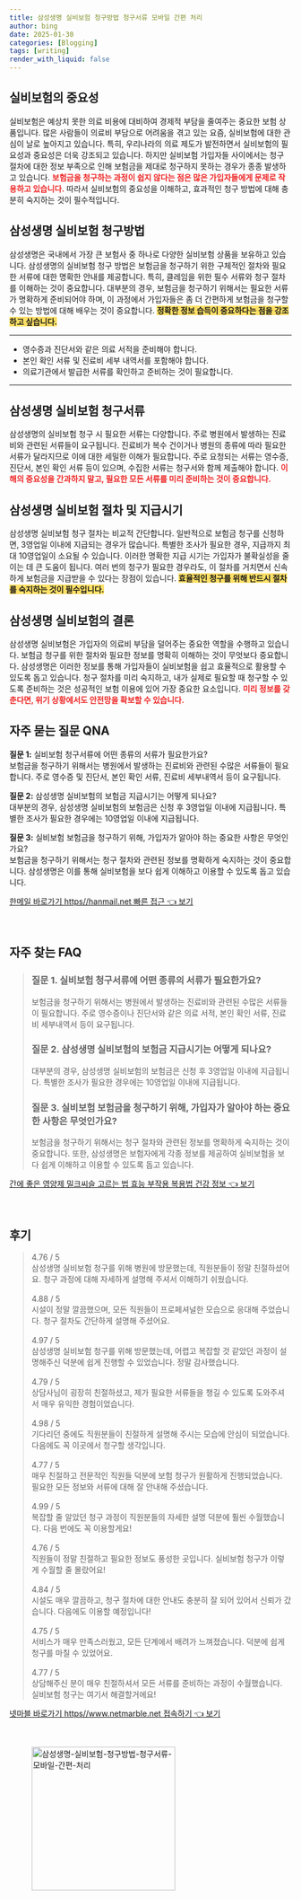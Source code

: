 ```yaml
---
title: 삼성생명 실비보험 청구방법 청구서류 모바일 간편 처리
author: bing
date: 2025-01-30
categories: [Blogging]
tags: [writing]
render_with_liquid: false
---
```



<h2 id='실비보험의 중요성'>실비보험의 중요성</h2>

<p>실비보험은 예상치 못한 의료 비용에 대비하여 경제적 부담을 줄여주는 중요한 보험 상품입니다. 많은 사람들이 의료비 부담으로 어려움을 겪고 있는 요즘, 실비보험에 대한 관심이 날로 높아지고 있습니다. 특히, 우리나라의 의료 제도가 발전하면서 실비보험의 필요성과 중요성은 더욱 강조되고 있습니다. 하지만 실비보험 가입자들 사이에서는 청구 절차에 대한 정보 부족으로 인해 보험금을 제대로 청구하지 못하는 경우가 종종 발생하고 있습니다. <b><span style="color: #ee2323;">보험금을 청구하는 과정이 쉽지 않다는 점은 많은 가입자들에게 문제로 작용하고 있습니다.</span></b> 따라서 실비보험의 중요성을 이해하고, 효과적인 청구 방법에 대해 충분히 숙지하는 것이 필수적입니다.</p>

<h2 id='삼성생명 실비보험 청구방법'>삼성생명 실비보험 청구방법</h2>

<p>삼성생명은 국내에서 가장 큰 보험사 중 하나로 다양한 실비보험 상품을 보유하고 있습니다. 삼성생명의 실비보험 청구 방법은 보험금을 청구하기 위한 구체적인 절차와 필요한 서류에 대한 명확한 안내를 제공합니다. 특히, 클레임을 위한 필수 서류와 청구 절차를 이해하는 것이 중요합니다. 대부분의 경우, 보험금을 청구하기 위해서는 필요한 서류가 명확하게 준비되어야 하며, 이 과정에서 가입자들은 좀 더 간편하게 보험금을 청구할 수 있는 방법에 대해 배우는 것이 중요합니다. <b><span style="background-color: #ffe066;">정확한 정보 습득이 중요하다는 점을 강조하고 싶습니다.</span></b></p>

<hr />

<ul>
    <li>영수증과 진단서와 같은 의료 서적을 준비해야 합니다.</li>
    <li>본인 확인 서류 및 진료비 세부 내역서를 포함해야 합니다.</li>
    <li>의료기관에서 발급한 서류를 확인하고 준비하는 것이 필요합니다.</li>
</ul>

<hr />

<h2 id='삼성생명 실비보험 청구서류'>삼성생명 실비보험 청구서류</h2>

<p>삼성생명의 실비보험 청구 시 필요한 서류는 다양합니다. 주로 병원에서 발생하는 진료비와 관련된 서류들이 요구됩니다. 진료비가 복수 건이거나 병원의 종류에 따라 필요한 서류가 달라지므로 이에 대한 세밀한 이해가 필요합니다. 주로 요청되는 서류는 영수증, 진단서, 본인 확인 서류 등이 있으며, 수집한 서류는 청구서와 함께 제출해야 합니다. <b><span style="color: #ee2323;">이해의 중요성을 간과하지 말고, 필요한 모든 서류를 미리 준비하는 것이 중요합니다.</span></b></p>

<h2 id='삼성생명 실비보험 절차 및 지급시기'>삼성생명 실비보험 절차 및 지급시기</h2>

<p>삼성생명 실비보험 청구 절차는 비교적 간단합니다. 일반적으로 보험금 청구를 신청하면, 3영업일 이내에 지급되는 경우가 많습니다. 특별한 조사가 필요한 경우, 지급까지 최대 10영업일이 소요될 수 있습니다. 이러한 명확한 지급 시기는 가입자가 불확실성을 줄이는 데 큰 도움이 됩니다. 여러 번의 청구가 필요한 경우라도, 이 절차를 거치면서 신속하게 보험금을 지급받을 수 있다는 장점이 있습니다. <b><span style="background-color: #ffe066;">효율적인 청구를 위해 반드시 절차를 숙지하는 것이 필수입니다.</span></b></p>

<h2 id='삼성생명 실비보험의 결론'>삼성생명 실비보험의 결론</h2>

<p>삼성생명 실비보험은 가입자의 의료비 부담을 덜어주는 중요한 역할을 수행하고 있습니다. 보험금 청구를 위한 절차와 필요한 정보를 명확히 이해하는 것이 무엇보다 중요합니다. 삼성생명은 이러한 정보를 통해 가입자들이 실비보험을 쉽고 효율적으로 활용할 수 있도록 돕고 있습니다. 청구 절차를 미리 숙지하고, 내가 실제로 필요할 때 청구할 수 있도록 준비하는 것은 성공적인 보험 이용에 있어 가장 중요한 요소입니다. <b><span style="color: #ee2323;">미리 정보를 갖춘다면, 위기 상황에서도 안전망을 확보할 수 있습니다.</span></b></p>

<h2 id='자주 묻는 질문 QNA'>자주 묻는 질문 QNA</h2>

<p><b>질문 1:</b> 실비보험 청구서류에 어떤 종류의 서류가 필요한가요? <br>보험금을 청구하기 위해서는 병원에서 발생하는 진료비와 관련된 수많은 서류들이 필요합니다. 주로 영수증 및 진단서, 본인 확인 서류, 진료비 세부내역서 등이 요구됩니다.</p>

<p><b>질문 2:</b> 삼성생명 실비보험의 보험금 지급시기는 어떻게 되나요?<br>대부분의 경우, 삼성생명 실비보험의 보험금은 신청 후 3영업일 이내에 지급됩니다. 특별한 조사가 필요한 경우에는 10영업일 이내에 지급됩니다.</p>

<p><b>질문 3:</b> 실비보험 보험금을 청구하기 위해, 가입자가 알아야 하는 중요한 사항은 무엇인가요? <br>보험금을 청구하기 위해서는 청구 절차와 관련된 정보를 명확하게 숙지하는 것이 중요합니다. 삼성생명은 이를 통해 실비보험을 보다 쉽게 이해하고 이용할 수 있도록 돕고 있습니다.</p>


<p><a class="click-button" title="한메일 바로가기 https//hanmail.net 빠른 접근" href="https://blackassets.github.io/posts/%ED%95%9C%EB%A9%94%EC%9D%BC-%EB%B0%94%EB%A1%9C%EA%B0%80%EA%B8%B0-httpshanmail.net-%EB%B9%A0%EB%A5%B8-%EC%A0%91%EA%B7%BC/" rel="dofollow">한메일 바로가기 https//hanmail.net 빠른 접근 👈 보기</a></p><br>
<h2 id='자주_찾는_FAQ'>자주 찾는 FAQ</h2>
<div itemscope="" itemtype="https://schema.org/FAQPage"> 
<blockquote> 
<div itemscope="" itemprop="mainEntity" itemtype="https://schema.org/Question"> 
<h3 itemprop="name">질문 1. 실비보험 청구서류에 어떤 종류의 서류가 필요한가요?</h3> 
<div itemscope="" itemprop="acceptedAnswer" itemtype="https://schema.org/Answer"> 
<span itemprop="text"> 
<p>보험금을 청구하기 위해서는 병원에서 발생하는 진료비와 관련된 수많은 서류들이 필요합니다. 주로 영수증이나 진단서와 같은 의료 서적, 본인 확인 서류, 진료비 세부내역서 등이 요구됩니다.</p> 
</span> 
</div> 
</div> 

<div itemscope="" itemprop="mainEntity" itemtype="https://schema.org/Question"> 
<h3 itemprop="name">질문 2. 삼성생명 실비보험의 보험금 지급시기는 어떻게 되나요?</h3> 
<div itemscope="" itemprop="acceptedAnswer" itemtype="https://schema.org/Answer"> 
<span itemprop="text"> 
<p>대부분의 경우, 삼성생명 실비보험의 보험금은 신청 후 3영업일 이내에 지급됩니다. 특별한 조사가 필요한 경우에는 10영업일 이내에 지급됩니다.</p> 
</span> 
</div> 
</div> 

<div itemscope="" itemprop="mainEntity" itemtype="https://schema.org/Question"> 
<h3 itemprop="name">질문 3. 실비보험 보험금을 청구하기 위해, 가입자가 알아야 하는 중요한 사항은 무엇인가요?</h3> 
<div itemscope="" itemprop="acceptedAnswer" itemtype="https://schema.org/Answer"> 
<span itemprop="text"> 
<p>보험금을 청구하기 위해서는 청구 절차와 관련된 정보를 명확하게 숙지하는 것이 중요합니다. 또한, 삼성생명은 보험자에게 각종 정보를 제공하여 실비보험을 보다 쉽게 이해하고 이용할 수 있도록 돕고 있습니다.</p> 
</span> 
</div> 
</div> 
</blockquote> 
</div>
<p><a class="click-button" title="간에 좋은 영양제 밀크씨슬 고르는 법 효능 부작용 복용법 건강 정보" href="https://blackassets.github.io/posts/%EA%B0%84%EC%97%90-%EC%A2%8B%EC%9D%80-%EC%98%81%EC%96%91%EC%A0%9C-%EB%B0%80%ED%81%AC%EC%94%A8%EC%8A%AC-%EA%B3%A0%EB%A5%B4%EB%8A%94-%EB%B2%95-%ED%9A%A8%EB%8A%A5-%EB%B6%80%EC%9E%91%EC%9A%A9-%EB%B3%B5%EC%9A%A9%EB%B2%95-%EA%B1%B4%EA%B0%95-%EC%A0%95%EB%B3%B4/" rel="dofollow">간에 좋은 영양제 밀크씨슬 고르는 법 효능 부작용 복용법 건강 정보 👈 보기</a></p><br>
<h2 id='후기'>후기</h2>
<div itemscope itemtype="https://schema.org/Product">
  <blockquote>
  <div itemprop="review" itemscope itemtype="https://schema.org/Review">
      <div itemprop="reviewRating" itemscope itemtype="https://schema.org/Rating"> <span itemprop="ratingValue">4.76</span> / <span itemprop="bestRating">5</span> </div>
      <span itemprop="reviewBody">삼성생명 실비보험 청구를 위해 병원에 방문했는데, 직원분들이 정말 친절하셨어요. 청구 과정에 대해 자세하게 설명해 주셔서 이해하기 쉬웠습니다.</span>
  </div>
  <br>
  <div itemprop="review" itemscope itemtype="https://schema.org/Review">
      <div itemprop="reviewRating" itemscope itemtype="https://schema.org/Rating"> <span itemprop="ratingValue">4.88</span> / <span itemprop="bestRating">5</span> </div>
      <span itemprop="reviewBody">시설이 정말 깔끔했으며, 모든 직원들이 프로페셔널한 모습으로 응대해 주었습니다. 청구 절차도 간단하게 설명해 주셨어요.</span>
  </div>
  <br>
  <div itemprop="review" itemscope itemtype="https://schema.org/Review">
      <div itemprop="reviewRating" itemscope itemtype="https://schema.org/Rating"> <span itemprop="ratingValue">4.97</span> / <span itemprop="bestRating">5</span> </div>
      <span itemprop="reviewBody">삼성생명 실비보험 청구를 위해 방문했는데, 어렵고 복잡할 것 같았던 과정이 설명해주신 덕분에 쉽게 진행할 수 있었습니다. 정말 감사했습니다.</span>
  </div>
  <br>
  <div itemprop="review" itemscope itemtype="https://schema.org/Review">
      <div itemprop="reviewRating" itemscope itemtype="https://schema.org/Rating"> <span itemprop="ratingValue">4.79</span> / <span itemprop="bestRating">5</span> </div>
      <span itemprop="reviewBody">상담사님이 굉장히 친절하셨고, 제가 필요한 서류들을 챙길 수 있도록 도와주셔서 매우 유익한 경험이었습니다.</span>
  </div>
  <br>
  <div itemprop="review" itemscope itemtype="https://schema.org/Review">
      <div itemprop="reviewRating" itemscope itemtype="https://schema.org/Rating"> <span itemprop="ratingValue">4.98</span> / <span itemprop="bestRating">5</span> </div>
      <span itemprop="reviewBody">기다리던 중에도 직원분들이 친절하게 설명해 주시는 모습에 안심이 되었습니다. 다음에도 꼭 이곳에서 청구할 생각입니다.</span>
  </div>
  <br>
  <div itemprop="review" itemscope itemtype="https://schema.org/Review">
      <div itemprop="reviewRating" itemscope itemtype="https://schema.org/Rating"> <span itemprop="ratingValue">4.77</span> / <span itemprop="bestRating">5</span> </div>
      <span itemprop="reviewBody">매우 친절하고 전문적인 직원들 덕분에 보험 청구가 원활하게 진행되었습니다. 필요한 모든 정보와 서류에 대해 잘 안내해 주셨습니다.</span>
  </div>
  <br>
  <div itemprop="review" itemscope itemtype="https://schema.org/Review">
      <div itemprop="reviewRating" itemscope itemtype="https://schema.org/Rating"> <span itemprop="ratingValue">4.99</span> / <span itemprop="bestRating">5</span> </div>
      <span itemprop="reviewBody">복잡할 줄 알았던 청구 과정이 직원분들의 자세한 설명 덕분에 훨씬 수월했습니다. 다음 번에도 꼭 이용할게요!</span>
  </div>
  <br>
  <div itemprop="review" itemscope itemtype="https://schema.org/Review">
      <div itemprop="reviewRating" itemscope itemtype="https://schema.org/Rating"> <span itemprop="ratingValue">4.76</span> / <span itemprop="bestRating">5</span> </div>
      <span itemprop="reviewBody">직원들이 정말 친절하고 필요한 정보도 풍성한 곳입니다. 실비보험 청구가 이렇게 수월할 줄 몰랐어요!</span>
  </div>
  <br>
  <div itemprop="review" itemscope itemtype="https://schema.org/Review">
      <div itemprop="reviewRating" itemscope itemtype="https://schema.org/Rating"> <span itemprop="ratingValue">4.84</span> / <span itemprop="bestRating">5</span> </div>
      <span itemprop="reviewBody">시설도 매우 깔끔하고, 청구 절차에 대한 안내도 충분히 잘 되어 있어서 신뢰가 갔습니다. 다음에도 이용할 예정입니다!</span>
  </div>
  <br>
  <div itemprop="review" itemscope itemtype="https://schema.org/Review">
      <div itemprop="reviewRating" itemscope itemtype="https://schema.org/Rating"> <span itemprop="ratingValue">4.75</span> / <span itemprop="bestRating">5</span> </div>
      <span itemprop="reviewBody">서비스가 매우 만족스러웠고, 모든 단계에서 배려가 느껴졌습니다. 덕분에 쉽게 청구를 마칠 수 있었어요.</span>
  </div>
  <br>
  <div itemprop="review" itemscope itemtype="https://schema.org/Review">
      <div itemprop="reviewRating" itemscope itemtype="https://schema.org/Rating"> <span itemprop="ratingValue">4.77</span> / <span itemprop="bestRating">5</span> </div>
      <span itemprop="reviewBody">상담해주신 분이 매우 친절하셔서 모든 서류를 준비하는 과정이 수월했습니다. 실비보험 청구는 여기서 해결할거에요!</span>
  </div>
  </blockquote>
</div>
<p><a class="click-button" title="넷마블 바로가기 https//www.netmarble.net 접속하기" href="https://blackassets.github.io/posts/%EB%84%B7%EB%A7%88%EB%B8%94-%EB%B0%94%EB%A1%9C%EA%B0%80%EA%B8%B0-httpswww.netmarble.net-%EC%A0%91%EC%86%8D%ED%95%98%EA%B8%B0/" rel="dofollow">넷마블 바로가기 https//www.netmarble.net 접속하기 👈 보기</a></p><br>
<figure class="image"><img src="https://blackassets.github.io/assets/img/thumbnail/삼성생명-실비보험-청구방법-청구서류-모바일-간편-처리.webp" alt="삼성생명-실비보험-청구방법-청구서류-모바일-간편-처리" width="256" height="256"></figure>
